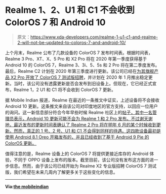 # Realme 1、2、U1 和 C1 不会收到 ColorOS 7 和 Android 10

> 原文：<https://www.xda-developers.com/realme-1-u1-c1-and-realme-2-will-not-be-updated-to-coloros-7-and-android-10/>

上个月末，Realme 公布了几款设备的 ColorOS 7 发布时间表。根据时间表，Realme 3 Pro、XT、X、5 Pro 和 X2 Pro 将在 2020 年第一季度获得基于 Android 10 的 ColorOS 7，Realme 3、3i、5、5s 和 2 Pro 将在第二季度发布。最后，Realme C2 计划在 2020 年第三季度进行更新。该公司已经在[为其旗舰产品 X2 Pro 开放了 ColorOS 7 测试版招聘](https://www.xda-developers.com/realme-coloros-7-android-10-beta/)，并计划在 2020 年 1 月推出稳定更新。当时，该公司没有透露更新是否会发布到旧设备上。但现在，它已经正式宣布，Realme 1，2 U1 和 C1 将不会收到 ColorOS 7 更新。

据 Mobile Indian 报道，Realme 在最近的一条推文中证实，上述设备将不会接收 Android 10 更新。这条推文来自该公司对印度地区的官方支持，以回应一位用户的询问。这一新信息部分符合今年早些时候 Realme 社区上的[帖子，其中一名管理员表示，Android 10 更新可能不会为 Realme 1 和 2 Pro 发布。不过谢天谢地，最近发布的更新时间表确认了 Realme 2 Pro 将在明年 6 月的某个时候收到更新。然而，真正的 1 号、2 号、U1 和 C1 不会得到同样的待遇。这四款设备最初是使用 Android 8.1 Oreo 开箱发布的，并且已经收到了基于 Android 9 Pie 的 ColorOS 更新。](https://www.xda-developers.com/realme-android-q-digital-wellbeing-dark-mode/)

值得注意的是，Realme 设备上的 ColorOS 7 将提供更接近库存的 Android 体验，不同于 OPPO 设备上发布的版本。截至目前，该公司没有发布这方面的进一步信息。然而，由于该公司已经开始为 Realme X2 专业版招聘 ColorOS 7 测试版，我们希望在未来几周内了解更多关于这些变化的信息。

* * *

**Via:[the mobileindian](https://www.themobileindian.com/news/realme-1-u1-c1-and-realme-2-will-not-get-android-10-based-coloros-7-update-28886)**